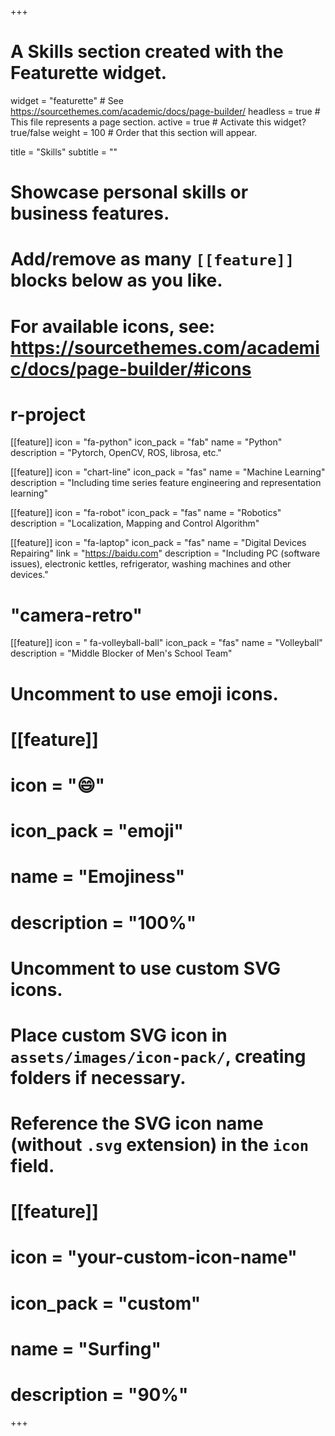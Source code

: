 +++
# A Skills section created with the Featurette widget.
widget = "featurette"  # See https://sourcethemes.com/academic/docs/page-builder/
headless = true  # This file represents a page section.
active = true  # Activate this widget? true/false
weight = 100  # Order that this section will appear.

title = "Skills"
subtitle = ""

# Showcase personal skills or business features.
# 
# Add/remove as many `[[feature]]` blocks below as you like.
# 
# For available icons, see: https://sourcethemes.com/academic/docs/page-builder/#icons

# r-project
[[feature]]
  icon = "fa-python"
  icon_pack = "fab"
  name = "Python"
  description = "Pytorch, OpenCV, ROS, librosa, etc."
  
[[feature]]
  icon = "chart-line"
  icon_pack = "fas"
  name = "Machine Learning"
  description = "Including time series feature engineering and representation learning"  

[[feature]]
  icon = "fa-robot"
  icon_pack = "fas"
  name = "Robotics"
  description = "Localization, Mapping and Control Algorithm"  

[[feature]]
  icon = "fa-laptop"
  icon_pack = "fas"
  name = "Digital Devices Repairing"
  link = "https://baidu.com"
  description = "Including PC (software issues), electronic kettles, refrigerator, washing machines and other devices." 

# "camera-retro"
[[feature]]
  icon = " fa-volleyball-ball"
  icon_pack = "fas"
  name = "Volleyball"
  description = "Middle Blocker of Men's School Team"

# Uncomment to use emoji icons.
# [[feature]]
#  icon = ":smile:"
#  icon_pack = "emoji"
#  name = "Emojiness"
#  description = "100%"  

# Uncomment to use custom SVG icons.
# Place custom SVG icon in `assets/images/icon-pack/`, creating folders if necessary.
# Reference the SVG icon name (without `.svg` extension) in the `icon` field.
# [[feature]]
#  icon = "your-custom-icon-name"
#  icon_pack = "custom"
#  name = "Surfing"
#  description = "90%"

+++
